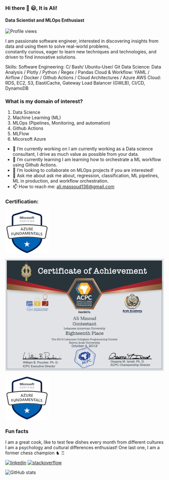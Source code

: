 ### Hi there 👋 😃, It is Ali!
#### Data Scientist and MLOps Enthusiast  
![Profile views](https://gpvc.arturio.dev/AliMassoud)  

I am passionate software engineer, interested in discovering insights from data and using them to solve real-world problems,  
constantly curious, eager to learn new techniques and technologies, and driven to find innovative solutions.

Skills: 
  Software Engineering: C/ Bash/ Ubuntu-User/ Git
  Data Science: Data Analysis / Plotly / Python / Regex / Pandas
  Cloud & Workflow: YAML / Airflow / Docker / Github Actions / Cloud Architectures / Azure
  AWS Cloud: RDS, EC2, S3, ElastiCache, Gateway Load Balancer (GWLB), CI/CD, DynamoDB

### What is my domain of interest?
1. Data Science
2. Machine Learning (ML)
3. MLOps (Pipelines, Monitoring, and automation)
4. Github Actions
5. MLFlow
6. Micorsoft Azure

- 🔭 I’m currently working on I am currently working as a Data science consultant, I drive as much value as possible from your data. 
- 🌱 I’m currently learning I am learning how to orchestrate a ML workflow using Github Actions. 
- 👯 I’m looking to collaborate on MLOps projects if you are interested! 
- 💬 Ask me about  ask me about, regression, classification, ML pipelines, ML in production, and workflow orchestration. 
- 📫 How to reach me: ali.massoud136@gmail.com 

### Certification:

![Design and Development](https://github.com/AliMassoud/AliMassoud/blob/main/azure-fundamentals-Ali%20Massoud.png) 

![Design and Development](https://github.com/AliMassoud/AliMassoud/blob/main/Programming_Competition-%20Ali%20Massoud.png) 

![Design and Development](https://github.com/AliMassoud/AliMassoud/blob/main/azure-fundamentals-Ali%20Massoud.png) 

### Fun facts
I am a great cook, like to test few dishes every month from different cultures  
I am a psychology and cultural differences enthusiast!
One last one, I am a former chess champion ♞ ♖

[<img src='https://cdn.jsdelivr.net/npm/simple-icons@3.0.1/icons/linkedin.svg' alt='linkedin' height='40'>](https://www.linkedin.com/in/https://www.linkedin.com/in/ali-massoud//)  [<img src='https://cdn.jsdelivr.net/npm/simple-icons@3.0.1/icons/stackoverflow.svg' alt='stackoverflow' height='40'>](https://stackoverflow.com/users/https://stackoverflow.com/users/15540632/ali-massoud)  

![GitHub stats](https://github-readme-stats.vercel.app/api?username=AliMassoud&show_icons=true&count_private=true)  
